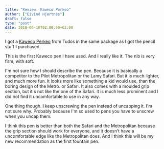 ```yaml
---
title: "Review: Kaweco Perkeo"
author: ["Eivind Hjertnes"]
draft: false
type: "post"
date: 2018-06-18T02:00:00+02:00
---
```


I got a
[Kaweco
Perkeo](https://www.tudos.no/produkt/kaweco-perkeo-fyllepenn-fullt-sett-en-av-hver-type/) from Tudos in the same package as I got the pencil stuff I
purchased.

This is the first Kaweco pen I have used. And I really like it. The nib
is very firm, with soft.

I'm not sure how I should describe the pen. Because it is basically a
competitor to the Pilot Metropolitan or the Lamy Safari. But it is much
lighter, and much more fun. It looks more like something a kid would
use, than the boring design of the Metro. or Safari. It also comes with
a moulded grip section, but it s not like the one of the Safari. It is
much less prominent and I did not find it uncomfortable to use in any
way.

One thing though. I keep unscrewing the pen instead of uncapping it. I'm
not sure why. Probably because I'm so used to pens you have to unscrew
when you uncap them.

I think this pen is better than both the Safari and the Metropolitan
because the grip section should work for everyone, and it doesn't have a
uncomfortable edge like the Metropolitan does. And I think this will be
my new recommendation as the first fountain pen.
